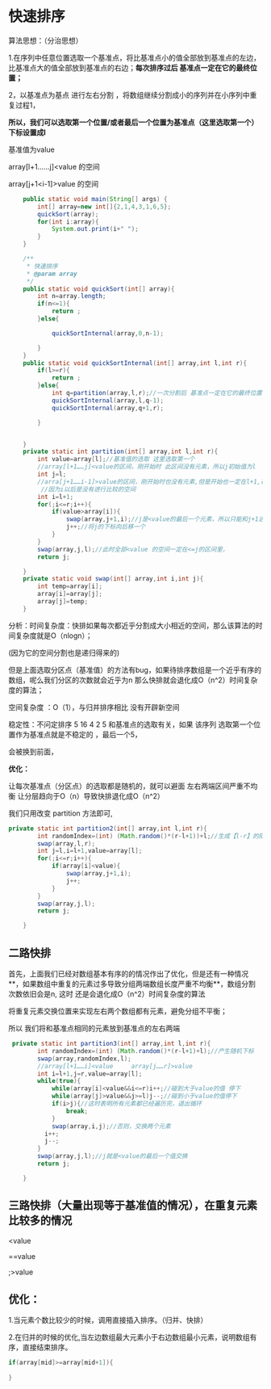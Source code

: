 # 快速排序

算法思想：（分治思想）

1.在序列中任意位置选取一个基准点，将比基准点小的值全部放到基准点的左边，比基准点大的值全部放到基准点的右边；**每次排序过后 基准点一定在它的最终位置；**

2，以基准点为基点 进行左右分割 ，将数组继续分割成小的序列并在小序列中重复过程1，

**所以，我们可以选取第一个位置/或者最后一个位置为基准点（这里选取第一个）下标设置成l**

基准值为value



array[l+1……j]<value 的空间      

array[j+1<i-1]>value 的空间





```java
    public static void main(String[] args) {
        int[] array=new int[]{2,1,4,3,1,6,5};
        quickSort(array);
        for(int i:array){
            System.out.print(i+" ");
        }
    }

    /**
     * 快速排序
     * @param array
     */
    public static void quickSort(int[] array){
        int n=array.length;
        if(n<=1){
            return ;
        }else{

            quickSortInternal(array,0,n-1);

        }
    }
    public static void quickSortInternal(int[] array,int l,int r){
        if(l>=r){
            return ;
        }else{
            int q=partition(array,l,r);//一次分割后 基准点一定在它的最终位置上
            quickSortInternal(array,l,q-1);
            quickSortInternal(array,q+1,r);

        }


    }
    private static int partition(int[] array,int l,int r){
        int value=array[l];//基准值的选取 这里选取第一个
        //array[l+1……j]<value的区间，刚开始时 此区间没有元素，所以j初始值为l
        int j=l;
        //arra[j+1……i-1]>value的区间，刚开始时也没有元素,但是开始也一定在l+1,在基准值之后
         //因为i以后是没有进行比较的空间
        int i=l+1;
        for(;i<=r;i++){
            if(value>array[i]){
                swap(array,j+1,i);//j是<value的最后一个元素，所以只能和j+1进行交换,小于value的空间扩大一个
                j++;//将j的下标向后移一个
            }
        }
        swap(array,j,l);//此时全部<value 的空间一定在<=j的区间里，
        return j;

    }
    private static void swap(int[] array,int i,int j){
        int temp=array[i];
        array[i]=array[j];
        array[j]=temp;
    }
```

 

分析：时间复杂度：快排如果每次都近乎分割成大小相近的空间，那么该算法的时间复杂度就是O（nlogn）；

(因为它的空间分割也是递归得来的)

但是上面选取分区点（基准值）的方法有bug，如果待排序数组是一个近乎有序的数组，呢么我们分区的次数就会近乎为n    那么快排就会退化成O（n^2）时间复杂度的算法；



空间复杂度 ：O（1），与归并排序相比 没有开辟新空间

稳定性：不问定排序  5 16 4 2 5  和基准点的选取有关，如果 该序列 选取第一个位置作为基准点就是不稳定的 ，最后一个5，

会被换到前面，



**优化：**

让每次基准点（分区点）的选取都是随机的，就可以避面 左右两端区间严重不均衡 让分层趋向于O（n）导致快排退化成O（n^2）

我们只用改变  partition  方法即可,



```java
private static int partition2(int[] array,int l,int r){
        int randomIndex=(int) (Math.random()*(r-l+1))+l;//生成【l-r】的随机数
        swap(array,l,r);
        int j=l,i=l+1,value=array[l];
        for(;i<=r;i++){
            if(array[i]<value){
                swap(array,j+1,i);
                j++;
            }
        }
        swap(array,j,l);
        return j;

    }
```



## 二路快排

首先，上面我们已经对数组基本有序的的情况作出了优化，但是还有一种情况**，如果数组中重复的元素过多导致分组两端数组长度严重不均衡**，数组分割次数依旧会是n, 这时 还是会退化成O（n^2）时间复杂度的算法

将重复元素交换位置来实现左右两个数组都有元素，避免分组不平衡；

所以 我们将和基准点相同的元素放到基准点的左右两端



```java
 private static int partition3(int[] array,int l,int r){
        int randomIndex=(int) (Math.random()*(r-l+1)+l);//产生随机下标
        swap(array,randomIndex,l);
        //array[l+1……i]<value     array[j……r]>value
        int i=l+1,j=r,value=array[l];
        while(true){
            while(array[i]<value&&i<=r)i++;//碰到大于value的值 停下
            while(array[j]>value&&j>=l)j--;//碰到小于value的值停下
            if(i>j){//这时表明所有元素都已经遍历完，退出循环
                break;
            }
            swap(array,i,j);//否则，交换两个元素
          i++;
          j--;
        }
        swap(array,j,l);//j就是<value的最后一个值交换
        return j;

    }
```





## 三路快排（大量出现等于基准值的情况），在重复元素比较多的情况

<value 

 ==value 

  ;>value





















## 优化：

1.当元素个数比较少的时候，调用直接插入排序。（归并、快排）

2.在归并的时候的优化,当左边数组最大元素小于右边数组最小元素，说明数组有序，直接结束排序。

```java
if(array[mid]>=array[mid+1]){
    
}

```





